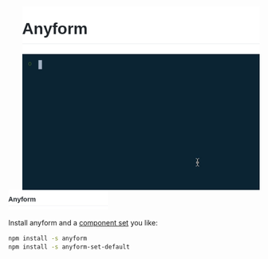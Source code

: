 <img src="/packages/config/readme_resources/header2.png" align="right" height="95px"/>
<img src="/packages/config/readme_resources/demo1.gif" align="right" width="476px"/>

<img src="/packages/config/readme_resources/header2.png"  width="200px"/>

Install anyform and a [component set](https://www.google.com) you like:

```bash
npm install -s anyform
npm install -s anyform-set-default
```

